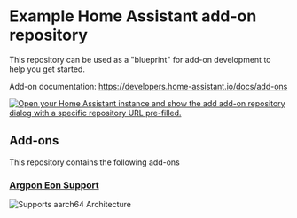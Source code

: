 # Example Home Assistant add-on repository

This repository can be used as a "blueprint" for add-on development to help you get started.

Add-on documentation: <https://developers.home-assistant.io/docs/add-ons>

[![Open your Home Assistant instance and show the add add-on repository dialog with a specific repository URL pre-filled.](https://my.home-assistant.io/badges/supervisor_add_addon_repository.svg)](https://my.home-assistant.io/redirect/supervisor_add_addon_repository/?repository_url=https://github.com/tbaumann/homeassistant-addons/)

## Add-ons

This repository contains the following add-ons

### [Argpon Eon Support](./argon-eon)

![Supports aarch64 Architecture][aarch64-shield]

[aarch64-shield]: https://img.shields.io/badge/aarch64-yes-green.svg
